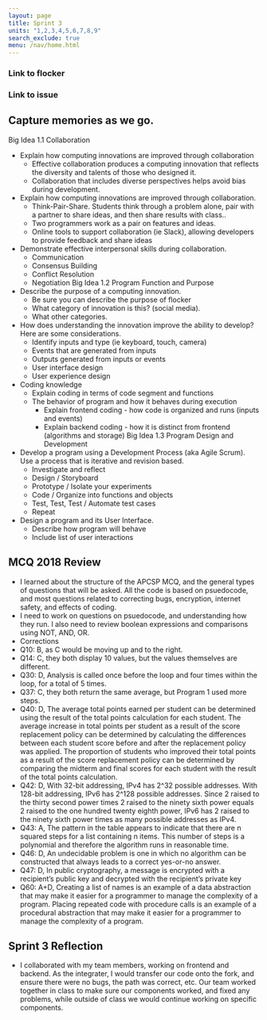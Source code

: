 ```yaml
---
layout: page
title: Sprint 3
units: "1,2,3,4,5,6,7,8,9"
search_exclude: true
menu: /nav/home.html
---
```


### Link to flocker
### Link to issue

## Capture memories as we go.
Big Idea 1.1 Collaboration
- Explain how computing innovations are improved through collaboration
  - Effective collaboration produces a computing innovation that reflects the diversity and talents of those who designed it.
  - Collaboration that includes diverse perspectives helps avoid bias during development.
- Explain how computing innovations are improved through collaboration.
  - Think-Pair-Share.  Students think through a problem alone, pair with a partner to share ideas, and then share results with class..
  - Two programmers work as a pair on features and ideas.
  - Online tools to support collaboration (ie Slack), allowing developers to provide feedback and share ideas
- Demonstrate effective interpersonal skills during collaboration.
  - Communication
  - Consensus Building
  - Conflict Resolution
  - Negotiation
Big Idea 1.2 Program Function and Purpose
- Describe the purpose of a computing innovation.  
  - Be sure you can describe the purpose of flocker
  - What category of innovation is this?  (social media). 
  - What other categories.
- How does understanding the innovation improve the ability to develop?  Here are some considerations.
  - Identify inputs and type (ie keyboard, touch, camera)
  - Events that are generated from inputs
  - Outputs generated from inputs or events
  - User interface design
  - User experience design
- Coding knowledge
  - Explain coding in terms of code segment and functions
  - The behavior of program and how it behaves during execution
    - Explain frontend coding - how code is organized and runs (inputs and events)
    - Explain backend coding - how it is distinct from frontend (algorithms and storage)
Big Idea 1.3  Program Design and Development
- Develop a program using a Development Process (aka Agile Scrum).  Use a process that is iterative and revision based.
  - Investigate and reflect
  - Design / Storyboard
  - Prototype / Isolate your experiments
  - Code / Organize into functions and objects
  - Test, Test, Test / Automate test cases
  - Repeat
- Design a program and its User Interface.
  - Describe how program will behave
  - Include list of user interactions


## MCQ 2018 Review
- I learned about the structure of the APCSP MCQ, and the general types of questions that will be asked. All the code is based on psuedocode, and most questions related to correcting bugs, encryption, internet safety, and effects of coding.
- I need to work on questions on psuedocode, and understanding how they run. I also need to review boolean expressions and comparisons using NOT, AND, OR. 
- Corrections
 - Q10: B, as C would be moving up and to the right.
 - Q14: C, they both display 10 values, but the values themselves are different. 
 - Q30: D, Analysis is called once before the loop and four times within the loop, for a total of 5 times. 
 - Q37: C, they both return the same average, but Program 1 used more steps. 
 - Q40: D, The average total points earned per student can be determined using the result of the total points calculation
for each student. The average increase in total points per student as a result of the score replacement policy can be determined by
calculating the differences between each student score before and after the replacement policy was applied. The proportion of students
who improved their total points as a result of the score replacement policy can be determined by comparing the midterm and final scores for each student with the result of the total points calculation.
 - Q42: D, With 32-bit addressing, IPv4 has 2^32 possible addresses. With 128-bit addressing, IPv6 has 2^128 possible addresses. Since 2 raised to the thirty second power times 2 raised to the ninety sixth power equals 2 raised to the one hundred twenty eighth power, IPv6 has 2 raised to the ninety sixth power times as many possible addresses as IPv4.
 - Q43: A, The pattern in the table appears to indicate that there are n squared steps for a list containing n items. This number of steps is a polynomial and therefore the algorithm runs in reasonable time. 
 - Q46: D, An undecidable problem is one in which no algorithm can be constructed that always leads to a correct yes-or-no answer.
 - Q47: D, In public cryptography, a message is encrypted with a recipient’s public key and decrypted with the recipient’s private key
 - Q60: A+D, Creating a list of names is an example of a data abstraction that may make it easier for a programmer to manage the complexity of a program. Placing repeated code with procedure calls is an example of a procedural abstraction that may make it easier for a programmer to manage the complexity of a program.

 ## Sprint 3 Reflection
 - I collaborated with my team members, working on frontend and backend. As the integrater, I would transfer our code onto the fork, and ensure there were no bugs, the path was correct, etc. Our team worked together in class to make sure our components worked, and fixed any problems, while outside of class we would continue working on specific components. 

<!--
<html>
<head>
<style>
p.example{
  border-style: solid;
  /* border-color: red; */
  border-color: red green blue yellow; /* red top, green right, blue bottom and yellow left */
}
p.dotted {border-style: dotted;}
p.dashed {border-style: dashed;}
p.solid {border-style: solid;}
p.double {border-style: double;}
p.groove {border-style: groove;}
p.ridge {border-style: ridge;}
p.inset {border-style: inset;}
p.outset {border-style: outset;}
p.none {border-style: none;}
p.hidden {border-style: hidden;}
p.mix {border-style: dotted dashed solid double;}
</style>
</head>
<body>

<h2>The border-style Property</h2>
<p>This property specifies what kind of border to display:</p>

<p class="example">A solid border with color.</p>
<p class="dotted">A dotted border.</p>
<p class="dashed">A dashed border.</p>
<p class="solid">A solid border.</p>
<p class="double">A double border.</p>
<p class="groove">A groove border.</p>
<p class="ridge">A ridge border.</p>
<p class="inset">An inset border.</p>
<p class="outset">An outset border.</p>
<p class="none">No border.</p>
<p class="hidden">A hidden border.</p>
<p class="mix">A mixed border.</p>

</body>
</html>
--!>





<!--
<div>
    <p> Coding, also known as programming, is the process of writing instructions for computers to follow. These instructions, or programs, tell computers what to do, such as build websites and apps, analyze data, and create software. </p> -->

<!-- button -->
<!--
<button onclick="myFunction()">:D</button>

<p id="demo"></p>

<script>
function myFunction() {
  document.getElementById("demo").innerHTML = "D:";
}
</script>
</div>

<div>
    <a href="https://miro.medium.com/v2/resize:fit:1400/0*7VyEZgzwUhQMeBqb">link1</a>
    <p> </p>
    <a href="https://media.licdn.com/dms/image/D4D12AQF6mW4EuB-99Q/article-cover_image-shrink_720_1280/0/1692951785182?e=2147483647&v=beta&t=I6_1-aBTAg0fihJHret-C4hRNuffBu8JyrqKfXsm74w">link2</a>
    <p>Coding tells a machine which actions to perform and how to complete tasks. Programming languages provide the rules for building websites, apps, and other computer-based technologies. Each programming language helps humans accurately communicate with machines.</p>
</div>
-->